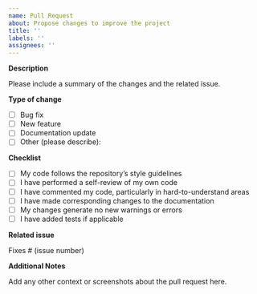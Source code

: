 ```yaml
---
name: Pull Request
about: Propose changes to improve the project
title: ''
labels: ''
assignees: ''
---
```


**Description**

Please include a summary of the changes and the related issue. 

**Type of change**

- [ ] Bug fix
- [ ] New feature
- [ ] Documentation update
- [ ] Other (please describe):

**Checklist**

- [ ] My code follows the repository’s style guidelines
- [ ] I have performed a self-review of my own code
- [ ] I have commented my code, particularly in hard-to-understand areas
- [ ] I have made corresponding changes to the documentation
- [ ] My changes generate no new warnings or errors
- [ ] I have added tests if applicable

**Related issue**

Fixes # (issue number)

**Additional Notes**

Add any other context or screenshots about the pull request here.
